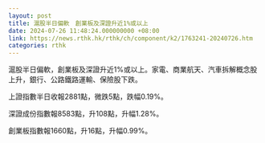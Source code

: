 ```yaml
---
layout: post
title: 滬股半日偏軟　創業板及深證升近1%或以上
date: 2024-07-26 11:48:24.000000000 +08:00
link: https://news.rthk.hk/rthk/ch/component/k2/1763241-20240726.htm
categories: rthk
---
```


滬股半日偏軟，創業板及深證升近1%或以上。家電、商業航天、汽車拆解概念股上升，銀行、公路鐵路運輸、保險股下跌。

上證指數半日收報2881點，微跌5點，跌幅0.19%。

深證成份指數報8583點，升108點，升幅1.28%。

創業板指數報1660點，升16點，升幅0.99%。
